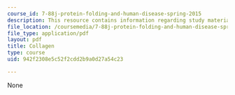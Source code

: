 ```yaml
---
course_id: 7-88j-protein-folding-and-human-disease-spring-2015
description: This resource contains information regarding study materials.
file_location: /coursemedia/7-88j-protein-folding-and-human-disease-spring-2015/942f2308e5c52f2cdd2b9a0d27a54c23_MIT7_88JS15_Collagen.pdf
file_type: application/pdf
layout: pdf
title: Collagen
type: course
uid: 942f2308e5c52f2cdd2b9a0d27a54c23

---
```

None